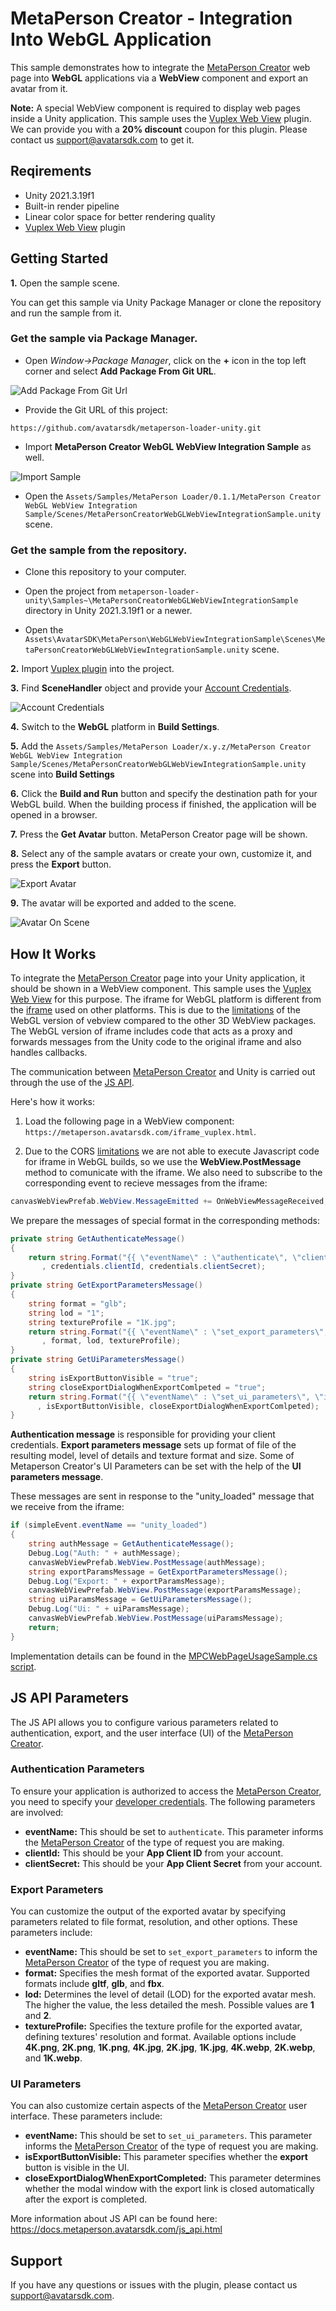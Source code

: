 # MetaPerson Creator - Integration Into WebGL Application 
This sample demonstrates how to integrate the [MetaPerson Creator](https://metaperson.avatarsdk.com/) web page into **WebGL** applications via a **WebView** component and export an avatar from it.

**Note:** A special WebView component is required to display web pages inside a Unity application. This sample uses the [Vuplex Web View](https://store.vuplex.com/webview/webgl) plugin. We can provide you with a **20% discount** coupon for this plugin. Please contact us <support@avatarsdk.com> to get it.

## Reqirements
 * Unity 2021.3.19f1
 * Built-in render pipeline
 * Linear color space for better rendering quality
 * [Vuplex Web View](https://store.vuplex.com/webview/webgl) plugin

## Getting Started
**1\.** Open the sample scene. 

You can get this sample via Unity Package Manager or clone the repository and run the sample from it.

### Get the sample via Package Manager.

 * Open *Window->Package Manager*, click on the **+** icon in the top left corner and select **Add Package From Git URL**.
 
![Add Package From Git Url](./Images/add_package_from_git_url.jpg "Add Package From Git Url")

 * Provide the Git URL of this project:

`https://github.com/avatarsdk/metaperson-loader-unity.git`

 * Import **MetaPerson Creator WebGL WebView Integration Sample** as well.

![Import Sample](./Images/import_webgl_webview_integration_sample.jpg "Import Sample")

 * Open the `Assets/Samples/MetaPerson Loader/0.1.1/MetaPerson Creator WebGL WebView Integration Sample/Scenes/MetaPersonCreatorWebGLWebViewIntegrationSample.unity` scene.


### Get the sample from the repository.

 * Clone this repository to your computer.

 * Open the project from `metaperson-loader-unity\Samples~\MetaPersonCreatorWebGLWebViewIntegrationSample` directory in Unity 2021.3.19f1 or a newer.

 * Open the `Assets\AvatarSDK\MetaPerson\WebGLWebViewIntegrationSample\Scenes\MetaPersonCreatorWebGLWebViewIntegrationSample.unity` scene.
 
 
**2\.** Import [Vuplex plugin](https://store.vuplex.com/webview/webgl) into the project.

**3\.** Find **SceneHandler** object and provide your [Account Credentials]((./Documentation~/AccountCredentials.md)).

![Account Credentials](./Images/account_credentials_webgl_webview.jpg "Account Credentials")

**4\.** Switch to the **WebGL** platform in **Build Settings**.

**5\.** Add the `Assets/Samples/MetaPerson Loader/x.y.z/MetaPerson Creator WebGL WebView Integration Sample/Scenes/MetaPersonCreatorWebGLWebViewIntegrationSample.unity` scene into **Build Settings**

**6\.** Click the **Build and Run** button and specify the destination path for your WebGL build. When the building process if finished, the application will be opened in a browser.

**7\.** Press the **Get Avatar** button. MetaPerson Creator page will be shown.

**8\.** Select any of the sample avatars or create your own, customize it, and press the **Export** button.

![Export Avatar](./Images/export_avatar_webgl.JPG "Export Avatar")

**9\.** The avatar will be exported and added to the scene.

![Avatar On Scene](./Images/avatar_on_scene_webgl.JPG "Avatar On Scene")

## How It Works
To integrate the [MetaPerson Creator](https://metaperson.avatarsdk.com/iframe_vuplex.html) page into your Unity application, it should be shown in a WebView component. This sample uses the [Vuplex Web View](https://store.vuplex.com/webview/webgl) for this purpose. The iframe for WebGL platform is different from the [iframe](https://metaperson.avatarsdk.com/iframe.html) used on other platforms. This is due to the [limitations](https://support.vuplex.com/articles/webgl-limitations) of the WebGL version of vebview compared to the other 3D WebView packages. The WebGL version of iframe includes code that acts as a proxy and forwards messages from the Unity code to the original iframe and also handles callbacks.

The communication between [MetaPerson Creator](https://metaperson.avatarsdk.com/iframe_vuplex.html) and Unity is carried out through the use of the [JS API](https://docs.metaperson.avatarsdk.com/js_api.html).

Here's how it works:

1. Load the following page in a WebView component: `https://metaperson.avatarsdk.com/iframe_vuplex.html`.

2. Due to the CORS [limitations](https://support.vuplex.com/articles/webgl-limitations) we are not able to execute Javascript code for iframe in WebGL builds, so we use the **WebView.PostMessage** method to comunicate with the iframe. We also need to subscribe to the corresponding event to recieve messages from the iframe:

```cs
canvasWebViewPrefab.WebView.MessageEmitted += OnWebViewMessageReceived;
```

We prepare the messages of special format in the corresponding methods:

```cs
private string GetAuthenticateMessage()
{
    return string.Format("{{ \"eventName\" : \"authenticate\", \"clientId\" : \"{0}\", \"clientSecret\" : \"{1}\" }}"
       , credentials.clientId, credentials.clientSecret);
}
private string GetExportParametersMessage()
{
    string format = "glb";
    string lod = "1";
    string textureProfile = "1K.jpg";
    return string.Format("{{ \"eventName\" : \"set_export_parameters\", \"format\" : \"{0}\", \"lod\" : \"{1}\", \"textureProfile\" : \"{2}\" }}"
       , format, lod, textureProfile);
}
private string GetUiParametersMessage()
{
    string isExportButtonVisible = "true";
    string closeExportDialogWhenExportComlpeted = "true";
    return string.Format("{{ \"eventName\" : \"set_ui_parameters\", \"isExportButtonVisible\" : \"{0}\", \"closeExportDialogWhenExportComlpeted\" : \"{1}\" }}"
      , isExportButtonVisible, closeExportDialogWhenExportComlpeted);
}
```

**Authentication message** is responsible for providing your client credentials. **Export parameters message** sets up format of file of the resulting model, level of details and texture format and size. Some of Metaperson Creator's UI Parameters can be set with the help of the **UI parameters message**.

These messages are sent in response to the "unity_loaded" message that we receive from the iframe:

```cs
if (simpleEvent.eventName == "unity_loaded")
{
    string authMessage = GetAuthenticateMessage();
    Debug.Log("Auth: " + authMessage);
    canvasWebViewPrefab.WebView.PostMessage(authMessage);
    string exportParamsMessage = GetExportParametersMessage();
    Debug.Log("Export: " + exportParamsMessage);
    canvasWebViewPrefab.WebView.PostMessage(exportParamsMessage);
    string uiParamsMessage = GetUiParametersMessage();
    Debug.Log("Ui: " + uiParamsMessage);
    canvasWebViewPrefab.WebView.PostMessage(uiParamsMessage);
    return;
}
```

Implementation details can be found in the [MPCWebPageUsageSample.cs script](./../Samples~/MetaPersonCreatorWebGLWebViewIntegrationSample/Assets/AvatarSDK/MetaPerson/WebGLWebViewIntegrationSample/Scripts/WebglUnitySampleHandler.cs).

## JS API Parameters
The JS API allows you to configure various parameters related to authentication, export, and the user interface (UI) of the [MetaPerson Creator](https://metaperson.avatarsdk.com/iframe_vuplex.html).

### Authentication Parameters
To ensure your application is authorized to access the [MetaPerson Creator](https://metaperson.avatarsdk.com/iframe_vuplex.html), you need to specify your [developer credentials](#account-credentials). The following parameters are involved:
 - **eventName:** This should be set to `authenticate`. This parameter informs the [MetaPerson Creator](https://metaperson.avatarsdk.com/iframe_vuplex.html) of the type of request you are making.
 - **clientId:** This should be your **App Client ID** from your account.
 - **clientSecret:** This should be your **App Client Secret** from your account.

### Export Parameters
You can customize the output of the exported avatar by specifying parameters related to file format, resolution, and other options. These parameters include:
 - **eventName:** This should be set to `set_export_parameters` to inform the [MetaPerson Creator](https://metaperson.avatarsdk.com/iframe_vuplex.html) of the type of request you are making.
 - **format:** Specifies the mesh format of the exported avatar. Supported formats include **gltf**, **glb**, and **fbx**.
 - **lod:** Determines the level of detail (LOD) for the exported avatar mesh. The higher the value, the less detailed the mesh. Possible values are **1** and **2**.
 - **textureProfile:** Specifies the texture profile for the exported avatar, defining textures' resolution and format. Available options include **4K.png**, **2K.png**, **1K.png**, **4K.jpg**, **2K.jpg**, **1K.jpg**, **4K.webp**, **2K.webp**, and **1K.webp**.

### UI Parameters
You can also customize certain aspects of the [MetaPerson Creator](https://metaperson.avatarsdk.com/iframe_vuplex.html) user interface. These parameters include:
 - **eventName:** This should be set to `set_ui_parameters`. This parameter informs the [MetaPerson Creator](https://metaperson.avatarsdk.com/iframe_vuplex.html) of the type of request you are making.
 - **isExportButtonVisible:** This parameter specifies whether the **export** button is visible in the UI.
 - **closeExportDialogWhenExportCompleted:** This parameter determines whether the modal window with the export link is closed automatically after the export is completed.

More information about JS API can be found here: https://docs.metaperson.avatarsdk.com/js_api.html

## Support
If you have any questions or issues with the plugin, please contact us <support@avatarsdk.com>.
